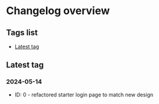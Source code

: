 

# Changelog overview

## Tags list

    
* [Latest tag](#Latest-tag)
    




    
## Latest tag
### 2024-05-14
        
* ID: 0 - refactored starter login page to match new design
        
    
